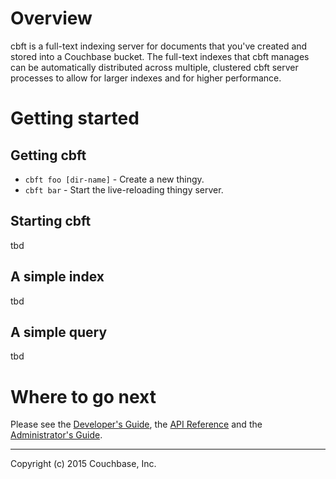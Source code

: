 # Overview

cbft is a full-text indexing server for documents that you've created
and stored into a Couchbase bucket.  The full-text indexes that cbft
manages can be automatically distributed across multiple, clustered
cbft server processes to allow for larger indexes and for higher
performance.

# Getting started

## Getting cbft

* `cbft foo [dir-name]` - Create a new thingy.
* `cbft bar` - Start the live-reloading thingy server.

## Starting cbft

tbd

## A simple index

tbd

## A simple query

tbd

# Where to go next

Please see the [Developer's Guide](dev-guide/overview.md),
the [API Reference](api-ref.md) and
the [Administrator's Guide](admin-guide/overview.md).

---

Copyright (c) 2015 Couchbase, Inc.
